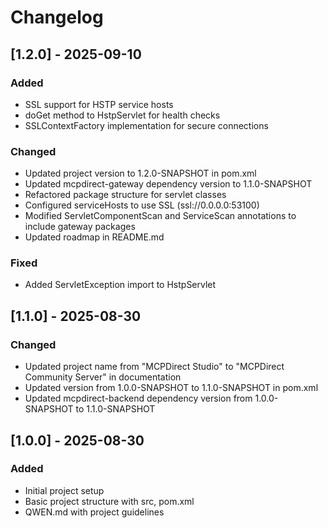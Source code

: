 # Changelog

## [1.2.0] - 2025-09-10
### Added
- SSL support for HSTP service hosts
- doGet method to HstpServlet for health checks
- SSLContextFactory implementation for secure connections

### Changed
- Updated project version to 1.2.0-SNAPSHOT in pom.xml
- Updated mcpdirect-gateway dependency version to 1.1.0-SNAPSHOT
- Refactored package structure for servlet classes
- Configured serviceHosts to use SSL (ssl://0.0.0.0:53100)
- Modified ServletComponentScan and ServiceScan annotations to include gateway packages
- Updated roadmap in README.md

### Fixed
- Added ServletException import to HstpServlet

## [1.1.0] - 2025-08-30
### Changed
- Updated project name from "MCPDirect Studio" to "MCPDirect Community Server" in documentation
- Updated version from 1.0.0-SNAPSHOT to 1.1.0-SNAPSHOT in pom.xml
- Updated mcpdirect-backend dependency version from 1.0.0-SNAPSHOT to 1.1.0-SNAPSHOT

## [1.0.0] - 2025-08-30
### Added
- Initial project setup
- Basic project structure with src, pom.xml
- QWEN.md with project guidelines
